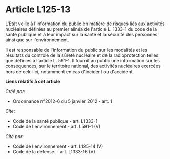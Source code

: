 # Article L125-13

L'Etat veille à l'information du public en matière de risques liés aux activités nucléaires définies au premier alinéa de
l'article L. 1333-1 du code de la santé publique et à leur impact sur la santé et la sécurité des personnes ainsi que sur
l'environnement. 

Il est responsable de l'information du public sur les modalités et les résultats du contrôle de la sûreté nucléaire et de la
radioprotection telles que définies à l'article L. 591-1. Il fournit au public une information sur les conséquences, sur le
territoire national, des activités nucléaires exercées hors de celui-ci, notamment en cas d'incident ou d'accident.

**Liens relatifs à cet article**

_Créé par_:

  - Ordonnance n°2012-6 du 5 janvier 2012 - art. 1

_Cite_:

  - Code de la santé publique - art. L1333-1
  - Code de l'environnement - art. L591-1 (V)

_Cité par_:

  - Code de l'environnement - art. L125-14 (V)
  - Code de la défense. - art. L1333-16 (V)
